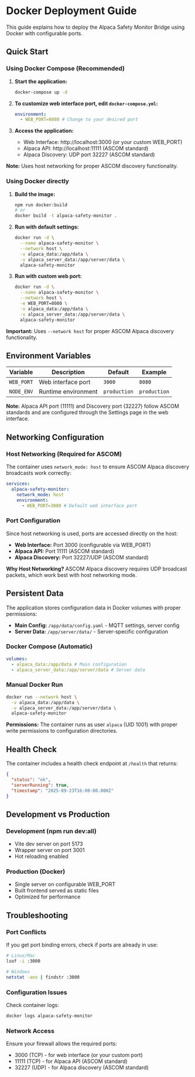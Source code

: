 # Docker Deployment Guide

This guide explains how to deploy the Alpaca Safety Monitor Bridge using Docker with configurable ports.

## Quick Start

### Using Docker Compose (Recommended)

1. **Start the application:**

   ```bash
   docker-compose up -d
   ```

2. **To customize web interface port, edit `docker-compose.yml`:**

   ```yaml
   environment:
     - WEB_PORT=8080 # Change to your desired port
   ```

3. **Access the application:**
   - Web Interface: http://localhost:3000 (or your custom WEB_PORT)
   - Alpaca API: http://localhost:11111 (ASCOM standard)
   - Alpaca Discovery: UDP port 32227 (ASCOM standard)

**Note:** Uses host networking for proper ASCOM discovery functionality.

### Using Docker directly

1. **Build the image:**

   ```bash
   npm run docker:build
   # or
   docker build -t alpaca-safety-monitor .
   ```

2. **Run with default settings:**

   ```bash
   docker run -d \
     --name alpaca-safety-monitor \
     --network host \
     -v alpaca_data:/app/data \
     -v alpaca_server_data:/app/server/data \
     alpaca-safety-monitor
   ```

3. **Run with custom web port:**
   ```bash
   docker run -d \
     --name alpaca-safety-monitor \
     --network host \
     -e WEB_PORT=8080 \
     -v alpaca_data:/app/data \
     -v alpaca_server_data:/app/server/data \
     alpaca-safety-monitor
   ```

**Important:** Uses `--network host` for proper ASCOM Alpaca discovery functionality.

## Environment Variables

| Variable   | Description         | Default      | Example      |
| ---------- | ------------------- | ------------ | ------------ |
| `WEB_PORT` | Web interface port  | `3000`       | `8080`       |
| `NODE_ENV` | Runtime environment | `production` | `production` |

**Note:** Alpaca API port (11111) and Discovery port (32227) follow ASCOM standards and are configured through the Settings page in the web interface.

## Networking Configuration

### Host Networking (Required for ASCOM)

The container uses `network_mode: host` to ensure ASCOM Alpaca discovery broadcasts work correctly:

```yaml
services:
  alpaca-safety-monitor:
    network_mode: host
    environment:
      - WEB_PORT=3000 # Default web interface port
```

### Port Configuration

Since host networking is used, ports are accessed directly on the host:

- **Web Interface:** Port 3000 (configurable via WEB_PORT)
- **Alpaca API:** Port 11111 (ASCOM standard)
- **Alpaca Discovery:** Port 32227/UDP (ASCOM standard)

**Why Host Networking?** ASCOM Alpaca discovery requires UDP broadcast packets, which work best with host networking mode.

## Persistent Data

The application stores configuration data in Docker volumes with proper permissions:

- **Main Config:** `/app/data/config.yaml` - MQTT settings, server config
- **Server Data:** `/app/server/data/` - Server-specific configuration

### Docker Compose (Automatic)

```yaml
volumes:
  - alpaca_data:/app/data # Main configuration
  - alpaca_server_data:/app/server/data # Server data
```

### Manual Docker Run

```bash
docker run --network host \
  -v alpaca_data:/app/data \
  -v alpaca_server_data:/app/server/data \
  alpaca-safety-monitor
```

**Permissions:** The container runs as user `alpaca` (UID 1001) with proper write permissions to configuration directories.

## Health Check

The container includes a health check endpoint at `/health` that returns:

```json
{
  "status": "ok",
  "serverRunning": true,
  "timestamp": "2025-09-23T16:00:00.000Z"
}
```

## Development vs Production

### Development (npm run dev:all)

- Vite dev server on port 5173
- Wrapper server on port 3001
- Hot reloading enabled

### Production (Docker)

- Single server on configurable WEB_PORT
- Built frontend served as static files
- Optimized for performance

## Troubleshooting

### Port Conflicts

If you get port binding errors, check if ports are already in use:

```bash
# Linux/Mac
lsof -i :3000

# Windows
netstat -ano | findstr :3000
```

### Configuration Issues

Check container logs:

```bash
docker logs alpaca-safety-monitor
```

### Network Access

Ensure your firewall allows the required ports:

- 3000 (TCP) - for web interface (or your custom port)
- 11111 (TCP) - for Alpaca API (ASCOM standard)
- 32227 (UDP) - for Alpaca discovery (ASCOM standard)
